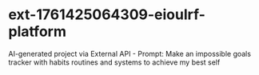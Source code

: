 # ext-1761425064309-eioulrf-platform
AI-generated project via External API - Prompt: Make an impossible goals tracker with habits routines and systems to achieve my best self
